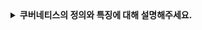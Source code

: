 <details>
  <summary><strong> 쿠버네티스의 정의와 특징에 대해 설명해주세요. </strong></summary>
  
  ### 정의
  쿠버네티스는 컨테이너화된 애플리케이션을 자동으로 배포, 확장 및 관리해주는 오픈소스 플랫폼입니다.

  클라우드 환경에서 효율적인 운영이 가능합니다. 

  도커가 개별 컨테이너를 만들고 실행한다면, 쿠버네티스는 이 수많은 컨테이너를 관리하는 시스템입니다. 

  ### 특징
  - 서비스 디스커버리와 로드 밸런싱 : DNS 이름이나 IP를 통해 컨테이너를 노출하고, 트래픽을 분산하여 로드밸런싱한다. 
  - 스토리지 오케스트레이션 : 저장소 시스템을 컨테이너에 자동으로 연결한다. 
  - 자동화된 복구 : 실패한 컨테이너를 다시 시작하고, 컨테이너를 교체한다.
  - 시크릿과 구성 관리 : 중요한 정보(OAuth 토큰, 암호 등)을 안전하게 저장하고 관리한다.
  - 자동화된 롤아웃과 롤백 : 애플리케이션 상태를 모니터링하며 점진적으로 업데이트하고, 문제 발생 시 이전 버전으로 복구한다.
</details>
